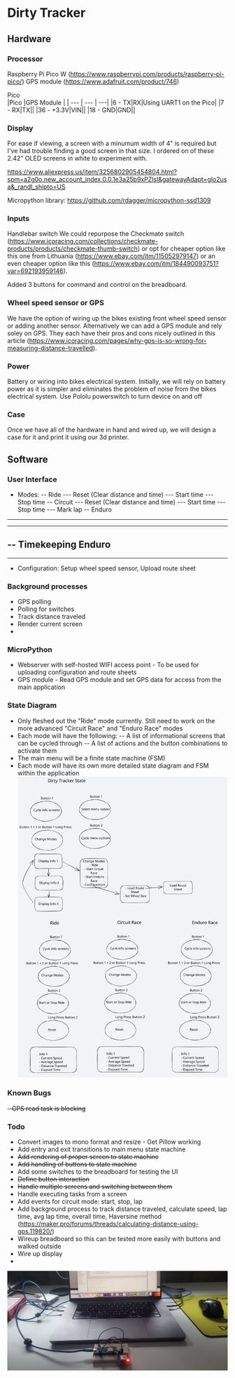 # Dirty Tracker

## Hardware

### Processor
Raspberry Pi Pico W (https://www.raspberrypi.com/products/raspberry-pi-pico/)
GPS module (https://www.adafruit.com/product/746)

Pico 	
|Pico |GPS Module  | |
--- | --- | ---|
|6 - TX|RX|Using UART1 on the Pico|
|7 - RX|TX||
|36 - +3.3V|VIN||
|18 - GND|GND||


### Display
For ease if viewing, a screen with a minumum width of 4" is required but I've had trouble finding a good screen in that size.  I ordered on of these 2.42" OLED screens in white to experiment with.

https://www.aliexpress.us/item/3256802905454804.html?spm=a2g0o.new_account_index.0.0.1e3a25b9xPZlsI&gatewayAdapt=glo2usa&_randl_shipto=US

Micropython library: https://github.com/rdagger/micropython-ssd1309

### Inputs
Handlebar switch
We could repurpose the Checkmate switch (https://www.icoracing.com/collections/checkmate-products/products/checkmate-thumb-switch) or opt for  cheaper option like this one from Lithuania (https://www.ebay.com/itm/115052979147) or an even cheaper option like this (https://www.ebay.com/itm/184490093751?var=692193959146).

Added 3 buttons for command and control on the breadboard.  

### Wheel speed sensor or GPS
We have the option of wiring up the bikes existing front wheel speed sensor or adding another sensor.  Alternatively we can add a GPS module and rely soley on GPS.  They each have their pros and cons nicely outlined in this article (https://www.icoracing.com/pages/why-gps-is-so-wrong-for-measuring-distance-travelled).


### Power
Battery or wiring into bikes electrical system.
Initially, we will rely on battery power as it is simpler and eliminates the problem of noise from the bikes electrical system.
Use Pololu powerswitch to turn device on and off

### Case
Once we have all of the hardware in hand and wired up, we will design a case for it and print it using our 3d printer.



## Software
### User Interface
- Modes: 
-- Ride
--- Reset (Clear distance and time)
--- Start time
--- Stop time
-- Circuit
--- Reset (Clear distance and time)
--- Start time
--- Stop time
--- Mark lap
-- Enduro
--- 
--- 
-- Timekeeping Enduro
---
--- 
- Configuration: Setup wheel speed sensor,  Upload route sheet

### Background processes
- GPS polling
- Polling for switches
- Track distance traveled
- Render current screen
- 
### MicroPython
- Webserver with self-hosted WIFI access point - To be used for uploading configuration and route sheets
- GPS module - Read GPS module and set GPS data for access from the main application

### State Diagram
- Only fleshed out the "Ride" mode currently.  Still need to work on the more advanced "Circuit Race" and "Enduro Race" modes
- Each mode will have the following:
-- A list of informational screens that can be cycled through
-- A list of actions and the button combinations to activate them
- The main menu will be a finite state machine (FSM)
- Each mode will have its own more detailed state diagram and FSM within the application
	![Alt text](https://github.com/nauticalcoder/dirt-tracker/blob/master/Dirt%20Tracker%20State%20Diagram.svg "Debugging setup")

### Known Bugs
~~- GPS read task is blocking~~

### Todo
- Convert images to mono format and resize - Get Pillow working
- Add entry and exit transitions to main menu state machine
- ~~Add rendering of proper screen to state machine~~
- ~~Add handling of buttons to state machine~~
- Add some switches to the breadboard for testing the UI
- ~~Define button interaction~~
- ~~Handle multiple screens and switching between them~~
- Handle executing tasks from a screen
- Add events for circuit mode: start, stop, lap
- Add background process to track distance traveled, calculate speed, lap time, avg lap time, overall time, Haversine method (https://maker.pro/forums/threads/calculating-distance-using-gps.119820/)
- Wireup breadboard so this can be tested more easily with buttons and walked outside
- Wire up display
- 
![Alt text](https://github.com/nauticalcoder/dirt-tracker/blob/master/20221219_153224.jpg "Debugging setup")

